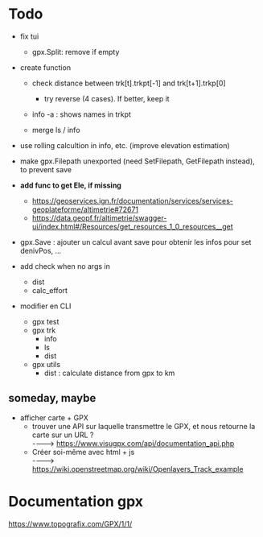 # Todo

- fix tui
    * gpx.Split: remove <trkseg> if empty

- create function
    * check distance between trk[t].trkpt[-1] and trk[t+1].trkp[0]
        + try reverse (4 cases). If better, keep it

    * info -a : shows names in trkpt
    * merge ls / info

- use rolling calcultion in info, etc. (improve elevation estimation)

- make gpx.Filepath unexported (need SetFilepath, GetFilepath instead), to prevent save

- **add func to get Ele, if missing**
    * https://geoservices.ign.fr/documentation/services/services-geoplateforme/altimetrie#72671
    * https://data.geopf.fr/altimetrie/swagger-ui/index.html#/Resources/get_resources_1_0_resources__get

- gpx.Save : ajouter un calcul avant save pour obtenir les infos pour set denivPos, ...

- add check when no args in
    * dist
    * calc_effort


- modifier en CLI
    * gpx test
    * gpx trk 
        + info
        + ls
        + dist
    * gpx utils
        + dist : calculate distance from gpx to km 

## someday, maybe
- afficher carte + GPX 
    * trouver une API sur laquelle transmettre le GPX, et nous retourne la carte sur un URL ?  
      ----> https://www.visugpx.com/api/documentation_api.php 
    * Créer soi-même avec html + js  
      ----> https://wiki.openstreetmap.org/wiki/Openlayers_Track_example


# Documentation gpx

https://www.topografix.com/GPX/1/1/

